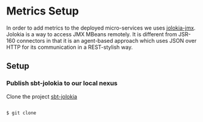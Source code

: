 # Metrics Setup

In order to add metrics to the deployed micro-services we uses [jolokia-jmx](https://github.com/rhuss/jolokia).
Jolokia is a way to access JMX MBeans remotely. It is different from JSR-160 connectors in that it is an agent-based approach which uses JSON over HTTP for its communication in a REST-stylish way.

## Setup

### Publish sbt-jolokia to our local nexus

Clone the project [sbt-jolokia](https://github.com/fabiofumarola/sbt-jolokia)

```bash

$ git clone 
````
